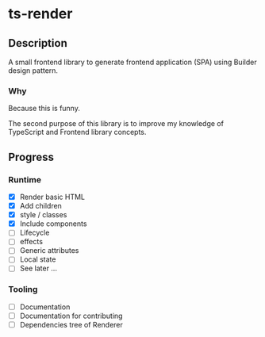 # ts-render

## Description

A small frontend library to generate frontend application (SPA) using Builder design pattern.

### Why

Because this is funny.

The second purpose of this library is to improve my knowledge of TypeScript and Frontend library concepts.

## Progress

### Runtime

- [x] Render basic HTML
- [x] Add children
- [x] style / classes
- [x] Include components
- [ ] Lifecycle
- [ ] effects
- [ ] Generic attributes
- [ ] Local state
- [ ] See later ...

### Tooling

- [ ] Documentation
- [ ] Documentation for contributing
- [ ] Dependencies tree of Renderer
